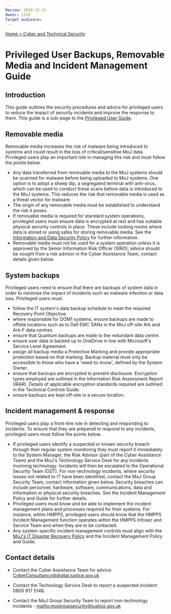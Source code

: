 ```yaml
---
Review: 2020-12-31
Owner: CISO
Target audience:
---
```


[Home > Cyber and Technical Security](home-security-policies-guides.md)

# Privileged User Backups, Removable Media and Incident Management Guide

## Introduction

This guide outlines the security procedures and advice for privileged users to reduce the impact of security incidents and improve the response to them. This guide is a sub-page to the [Privileged User Guide](privileged-user-guide.md).

## Removable media

Removable media increases the risk of malware being introduced to systems and could result in the loss of critical/sensitive MoJ data. Privileged users play an important role in managing this risk and must follow the points below.

- Any data transferred from removable media to the MoJ systems should be scanned for malware before being uploaded to MoJ systems. One option is to adopt a sheep dip, a segregated terminal with anti-virus, which can be used to conduct these scans before data is introduced to the MoJ systems. This reduces the risk that removable media is used as a threat vector for malware.
- The origin of any removable media must be established to understand the risk it poses.
- If removable media is required for standard system operations, privileged users must ensure data is encrypted at rest and has suitable physical security controls in place. These include locking rooms where data is stored or using safes for storing removable media. See the [Information and Data Security Policy](information-and-data-security-policy.md) for further information.
- Removable media must not be used for a system operation unless it is approved by the Senior Information Risk Officer (SIRO); advice should be sought from a risk advisor in the Cyber Assistance Team, contact details given below.

## System backups

Privileged users need to ensure that there are backups of system data in order to minimise the impact of incidents such as malware infection or data loss. Privileged users must:

- follow the IT system's data backup schedule to meet the required Recovery Point Objective.
- where responsible for DOM1 systems, ensure backups are made to offsite locations such as to Dell EMC SANs in the MoJ off-site Ark and Ark-F data centres.
- ensure that Quantum backups are made to the redundant data centre.
- ensure user data is backed up to OneDrive in line with Microsoft's Service Level Agreement.
- assign all backup media a Protective Marking and provide appropriate protection based on that marking. Backup material must only be accessible to those who have a 'need-to-know', defined by the System Owner.
- ensure that backups are encrypted to prevent disclosure. Encryption types employed are outlined in the Information Risk Assessment Report (IRAR). Details of applicable encryption standards required are outlined in the Technical Controls Guide.
- ensure backups are kept off-site in a secure location.

## Incident management & response

Privileged users play a front-line role in detecting and responding to incidents. To ensure that they are prepared to respond to any incidents, privileged users must follow the points below.

- If privileged users identify a suspected or known security breach through their regular system monitoring they must report it immediately to the System Manager, the Risk Advisor (part of the Cyber Assistance Team) and the MoJ's Technology Service Desk for any incidents involving technology. Incidents will then be escalated to the Operational Security Team (OST). For non-technology incidents, where security issues not related to IT have been identified, contact the MoJ Group Security Team, contact information given below. Security breaches can include personnel, hardware, software, communications, data and information or physical security breaches. See the Incident Management Policy and Guide for further details.
- Privileged users must know and be able to implement the incident management plans and processes required for their systems. For instance, within HMPPS, privileged users should know that the HMPPS Incident Management function operates within the HMPPS Infosec and Service Team and when they are to be contacted.
- Any system-specific incident management controls must align with the [MoJ's IT Disaster Recovery Policy](https://intranet.justice.gov.uk/guidance/security/it-computer-security/ict-security-policy-framework/it-disaster-recovery-policy/) and the Incident Management Policy and Guide.

## Contact details

 - Contact the Cyber Assistance Team for advice: [CyberConsultancy@digital.justice.gov.uk](mailto:CyberConsultancy@digital.justice.gov.uk)

 - Contact the Technology Service Desk to report a suspected incident: 0800 917 5148.

 - Contact the MoJ Group Security Team to report non-technology incidents - [mailto:mojgroupsecurity@justice.gov.uk](mojgroupsecurity@justice.gov.uk)
